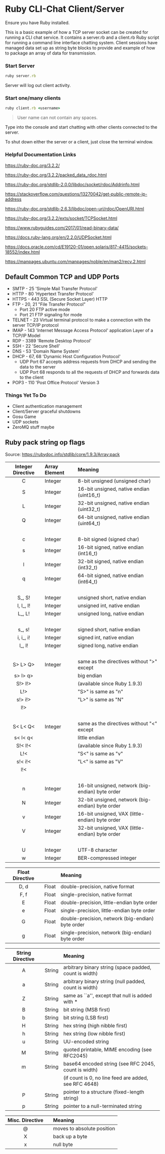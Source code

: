 # Ruby CLI-Chat Client/Server

Ensure you have Ruby installed.

This is a basic example of how a TCP server socket can be created for running a CLI chat service. It contains a server.rb and a client.rb Ruby script for running a command line interface chatting system. Client sessions have managed data set up as string byte blocks to provide and example of how to package an array of data for transmission.

### Start Server
```ruby
ruby server.rb
```
Server will log out client activity.

### Start one/many clients
```ruby
ruby client.rb <username>
```
>User name can not contain any spaces.

Type into the console and start chatting with other clients connected to the server.

To shut down either the server or a client, just close the terminal window.

### Helpful Documentation Links

https://ruby-doc.org/3.2.2/

https://ruby-doc.org/3.2.2/packed_data_rdoc.html

https://ruby-doc.org/stdlib-2.0.0/libdoc/socket/rdoc/Addrinfo.html

https://stackoverflow.com/questions/13270042/get-public-remote-ip-address

https://ruby-doc.org/stdlib-2.6.3/libdoc/open-uri/rdoc/OpenURI.html

https://ruby-doc.org/3.2.2/exts/socket/TCPSocket.html

https://www.rubyguides.com/2017/01/read-binary-data/

https://docs.ruby-lang.org/en/2.2.0/UDPSocket.html

https://docs.oracle.com/cd/E19120-01/open.solaris/817-4415/sockets-18552/index.html

https://manpages.ubuntu.com/manpages/noble/en/man2/recv.2.html


## Default Common TCP and UDP Ports

* SMTP - 25  'Simple Mail Transfer Protocol' 
* HTTP - 80  'Hypertext Transfer Protocol' 
* HTTPS - 443 SSL (Secure Socket Layer) HTTP 
* FTP - 20, 21 "File Transfer Protocol"
    - Port 20 FTP active mode
    - Port 21 FTP signaling for mode
* TELNET - 23 Virtual terminal protocol to make a connection with the server TCP/IP protocol 
* IMAP - 143 'Internet Message Access Protocol' application Layer of a TCP/IP Model 
* RDP - 3389 'Remote Desktop Protocol' 
* SSH - 22 'Secure Shell' 
* DNS - 53 'Domain Name System' 
* DHCP - 67, 68 'Dynamic Host Configuration Protocol'
    - UDP Port 67 accepts address requests from DHCP and sending the data to the server
    - UDP Port 68 responds to all the requests of DHCP and forwards data to the client
* POP3 - 110 'Post Office Protocol' Version 3

### Things Yet To Do

* Client authentication management
* Client/Server graceful shutdowns
* Gosu Game
* UDP sockets
* ZeroMQ stuff maybe


## Ruby pack string op flags

Source: https://rubydoc.info/stdlib/core/1.9.3/Array:pack

Integer Directive   | Array Element | Meaning
:------------------:|:--------------|:--------------------------------------------------
C         | Integer | 8-bit unsigned (unsigned char)
S         | Integer | 16-bit unsigned, native endian (uint16_t)
L         | Integer | 32-bit unsigned, native endian (uint32_t)
Q         | Integer | 64-bit unsigned, native endian (uint64_t)
‌‌          |         |
c         | Integer | 8-bit signed (signed char)
s         | Integer | 16-bit signed, native endian (int16_t)
l         | Integer | 32-bit signed, native endian (int32_t)
q         | Integer | 64-bit signed, native endian (int64_t)
‌‌          |         |
S_, S!    | Integer | unsigned short, native endian
I, I_, I! | Integer | unsigned int, native endian
L_, L!    | Integer | unsigned long, native endian
‌‌          |         |
s_, s!    | Integer | signed short, native endian
i, i_, i! | Integer | signed int, native endian
l_, l!    | Integer | signed long, native endian
‌‌          |         |
S> L> Q>  | Integer | same as the directives without ">" except
s> l> q>  |         | big endian
S!> I!>   |         | (available since Ruby 1.9.3)
L!>       |         | "S>" is same as "n"
s!> i!>   |         | "L>" is same as "N"
l!>       |         |
‌‌          |         |
S< L< Q<  | Integer | same as the directives without "<" except
s< l< q<  |         | little endian
S!< I!<   |         | (available since Ruby 1.9.3)
L!<       |         | "S<" is same as "v"
s!< i!<   |         | "L<" is same as "V"
l!<       |         |
‌‌          |         |
n         | Integer | 16-bit unsigned, network (big-endian) byte order
N         | Integer | 32-bit unsigned, network (big-endian) byte order
v         | Integer | 16-bit unsigned, VAX (little-endian) byte order
V         | Integer | 32-bit unsigned, VAX (little-endian) byte order
‌‌          |         |
U         | Integer | UTF-8 character
w         | Integer | BER-compressed integer


Float Directive     |               | Meaning
:------------------:|:--------------|:--------------------------------------------------
D, d      | Float   | double-precision, native format
F, f      | Float   | single-precision, native format
E         | Float   | double-precision, little-endian byte order
e         | Float   | single-precision, little-endian byte order
G         | Float   | double-precision, network (big-endian) byte order
g         | Float   | single-precision, network (big-endian) byte order


String Directive    |               | Meaning
:------------------:|:--------------|:--------------------------------------------------
A         | String  | arbitrary binary string (space padded, count is width)
a         | String  | arbitrary binary string (null padded, count is width)
Z         | String  | same as ``a'', except that null is added with *
B         | String  | bit string (MSB first)
b         | String  | bit string (LSB first)
H         | String  | hex string (high nibble first)
h         | String  | hex string (low nibble first)
u         | String  | UU-encoded string
M         | String  | quoted printable, MIME encoding (see RFC2045)
m         | String  | base64 encoded string (see RFC 2045, count is width)
‌‌          |         | (if count is 0, no line feed are added, see RFC 4648)
P         | String  | pointer to a structure (fixed-length string)
p         | String  | pointer to a null-terminated string

Misc. Directive     |               | Meaning
:------------------:|:--------------|:--------------------------------------------------
@         |         | moves to absolute position
X         |         | back up a byte
x         |         | null byte